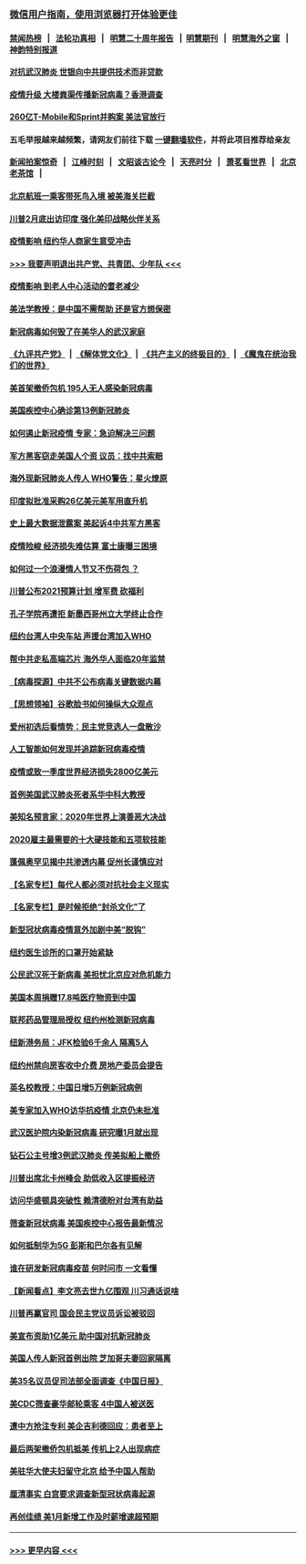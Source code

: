 ### [微信用户指南，使用浏览器打开体验更佳](https://github.com/gfw-breaker/banned-news1/blob/master/indexes/wechat-guide.md?t=0)
#### [禁闻热榜](热点新闻.md?t=0)  &nbsp;&nbsp;|&nbsp;&nbsp; [法轮功真相](https://github.com/gfw-breaker/truth/blob/master/README.md?t=0) &nbsp;&nbsp;|&nbsp;&nbsp; [明慧二十周年报告](https://github.com/gfw-breaker/mh-reports/blob/master/README.md?t=0) &nbsp;&nbsp;|&nbsp;&nbsp;[明慧期刊](https://github.com/gfw-breaker/mh-qikan) &nbsp;&nbsp;|&nbsp;&nbsp; [明慧海外之窗](https://github.com/gfw-breaker/mh-news/blob/master/README.md?t=0) &nbsp;&nbsp;|&nbsp;&nbsp; [神韵特别报道](https://github.com/gfw-breaker/mh-news/blob/master/shenyun.md?t=0)
#### [对抗武汉肺炎 世银向中共提供技术而非贷款](../pages/nsc412/n11861652.md?t=02120255) 
#### [疫情升级 大楼粪渠传播新冠病毒？香港调查](../pages/nsc412/n11861556.md?t=02120255) 
#### [260亿T-Mobile和Sprint并购案 美法官放行](../pages/nsc412/n11861511.md?t=02120255) 
#### 五毛举报越来越频繁，请网友们前往下载 [一键翻墙软件](https://github.com/gfw-breaker/ssr-accounts)，并将此项目推荐给亲友
#### [新闻拍案惊奇](https://github.com/gfw-breaker/banned-news1/blob/master/pages/link4.md) &nbsp;&nbsp;|&nbsp;&nbsp; [江峰时刻](https://github.com/gfw-breaker/banned-news1/blob/master/pages/link4.md) &nbsp;&nbsp;|&nbsp;&nbsp; [文昭谈古论今](https://github.com/gfw-breaker/banned-news1/blob/master/pages/link4.md) &nbsp;&nbsp;|&nbsp;&nbsp; [天亮时分](https://github.com/gfw-breaker/banned-news1/blob/master/pages/link4.md) &nbsp;&nbsp;|&nbsp;&nbsp; [萧茗看世界](https://github.com/gfw-breaker/banned-news1/blob/master/pages/link4.md) &nbsp;&nbsp;|&nbsp;&nbsp; [北京老茶馆](https://github.com/gfw-breaker/banned-news1/blob/master/pages/link4.md) &nbsp;&nbsp;|&nbsp;&nbsp; 
#### [北京航班一乘客带死鸟入境 被美海关拦截](../pages/nsc412/n11861317.md?t=02120255) 
#### [川普2月底出访印度 强化美印战略伙伴关系](../pages/nsc412/n11860557.md?t=02120255) 
#### [疫情影响  纽约华人商家生意受冲击](../pages/nsc412/n11860284.md?t=02120255) 
#### [>>> 我要声明退出共产党、共青团、少年队 <<<](https://github.com/begood0513/goodnews/blob/master/quit/letter.md) 
#### [疫情影响  到老人中心活动的耆老减少](../pages/nsc412/n11860199.md?t=02120255) 
#### [美法学教授：是中国不需帮助 还是官方想保密](../pages/nsc412/n11859492.md?t=02120255) 
#### [新冠病毒如何毁了在美华人的武汉家庭](../pages/nsc412/n11859524.md?t=02120255) 
#### [《九评共产党》](https://github.com/begood0513/9ping.md/blob/master/README.md) &nbsp;|&nbsp; [《解体党文化》](../../../../jtdwh.md/blob/master/README.md)  &nbsp;|&nbsp; [《共产主义的终极目的》](../../../../gczydzjmd.md/blob/master/README.md) &nbsp;|&nbsp; [《魔鬼在统治我们的世界》](../../../../mgztzwmdsj.md/blob/master/README.md) 
#### [美首架撤侨包机 195人无人感染新冠病毒](../pages/nsc412/n11859908.md?t=02120255) 
#### [美国疾控中心确诊第13例新冠肺炎](../pages/nsc412/n11859966.md?t=02120255) 
#### [如何遏止新冠疫情 专家：急迫解决三问题](../pages/nsc412/n11859685.md?t=02120255) 
#### [军方黑客窃走美国人个资 议员：找中共索赔](../pages/nsc412/n11859371.md?t=02120255) 
#### [海外现新冠肺炎人传人 WHO警告：星火燎原](../pages/nsc412/n11859252.md?t=02120255) 
#### [印度拟批准采购26亿美元美军用直升机](../pages/nsc412/n11859143.md?t=02120255) 
#### [史上最大数据泄露案 美起诉4中共军方黑客](../pages/nsc412/n11859115.md?t=02120255) 
#### [疫情险峻 经济损失难估算 富士康曝三困境](../pages/nsc412/n11859120.md?t=02120255) 
#### [如何过一个浪漫情人节又不伤荷包 ？](../pages/nsc412/n11858969.md?t=02120255) 
#### [川普公布2021预算计划 增军费 砍福利](../pages/nsc412/n11859012.md?t=02120255) 
#### [孔子学院再遭拒 新墨西哥州立大学终止合作](../pages/nsc412/n11858661.md?t=02120255) 
#### [纽约台湾人中央车站  声援台湾加入WHO](../pages/nsc412/n11857757.md?t=02120255) 
#### [帮中共走私高端芯片 海外华人面临20年监禁](../pages/nsc412/n11855016.md?t=02120255) 
#### [【病毒探源】中共不公布病毒关键数据内幕](../pages/nsc412/n11856584.md?t=02120255) 
#### [【思想领袖】谷歌脸书如何操纵大众观点](../pages/nsc412/n11680874.md?t=02120255) 
#### [爱州初选后看情势：民主党竞选人一盘散沙](../pages/nsc412/n11856557.md?t=02120255) 
#### [人工智能如何发现并追踪新冠病毒疫情](../pages/nsc412/n11856398.md?t=02120255) 
#### [疫情或致一季度世界经济损失2800亿美元](../pages/nsc412/n11855639.md?t=02120255) 
#### [首例美国武汉肺炎死者系华中科大教授](../pages/nsc412/n11855500.md?t=02120255) 
#### [美知名预言家：2020年世界上演善恶大决战](../pages/nsc412/n11855418.md?t=02120255) 
#### [2020雇主最需要的十大硬技能和五项软技能](../pages/nsc412/n11850953.md?t=02120255) 
#### [蓬佩奥罕见揭中共渗透内幕 促州长谨慎应对](../pages/nsc412/n11854685.md?t=02120255) 
#### [【名家专栏】每代人都必须对抗社会主义现实](../pages/nsc412/n11831412.md?t=02120255) 
#### [【名家专栏】是时候拒绝“封杀文化”了](../pages/nsc412/n11814093.md?t=02120255) 
#### [新型冠状病毒疫情意外加剧中美“脱钩”](../pages/nsc412/n11854475.md?t=02120255) 
#### [纽约医生诊所的口罩开始紧缺](../pages/nsc412/n11853364.md?t=02120255) 
#### [公民武汉死于新病毒 美担忧北京应对危机能力](../pages/nsc412/n11854331.md?t=02120255) 
#### [美国本周捐赠17.8吨医疗物资到中国](../pages/nsc412/n11854269.md?t=02120255) 
#### [联邦药品管理局授权  纽约州检测新冠病毒](../pages/nsc412/n11853371.md?t=02120255) 
#### [纽新港务局：JFK检验6千余人  隔离5人](../pages/nsc412/n11853366.md?t=02120255) 
#### [纽约州禁向房客收中介费  房地产委员会提告](../pages/nsc412/n11853360.md?t=02120255) 
#### [英名校教授：中国日增5万例新冠病例](../pages/nsc412/n11854174.md?t=02120255) 
#### [美专家加入WHO访华抗疫情 北京仍未批准](../pages/nsc412/n11854043.md?t=02120255) 
#### [武汉医护院内染新冠病毒 研究曝1月就出现](../pages/nsc412/n11852928.md?t=02120255) 
#### [钻石公主号增3例武汉肺炎 传美拟船上撤侨](../pages/nsc412/n11853240.md?t=02120255) 
#### [川普出席北卡州峰会 助低收入区提振经济](../pages/nsc412/n11853232.md?t=02120255) 
#### [访问华盛顿具突破性 赖清德盼对台湾有助益](../pages/nsc412/n11853129.md?t=02120255) 
#### [筛查新冠状病毒 美国疾控中心报告最新情况](../pages/nsc412/n11853070.md?t=02120255) 
#### [如何抵制华为5G 彭斯和巴尔各有见解](../pages/nsc412/n11852535.md?t=02120255) 
#### [谁在研发新冠病毒疫苗 何时问市 一文看懂](../pages/nsc412/n11852840.md?t=02120255) 
#### [【新闻看点】李文亮去世九亿围观 川习通话说啥](../pages/nsc412/n11852360.md?t=02120255) 
#### [川普再赢官司 国会民主党议员诉讼被驳回](../pages/nsc412/n11852287.md?t=02120255) 
#### [美宣布资助1亿美元 助中国对抗新冠肺炎](../pages/nsc412/n11852531.md?t=02120255) 
#### [美国人传人新冠首例出院 芝加哥夫妻回家隔离](../pages/nsc412/n11852452.md?t=02120255) 
#### [美35名议员促司法部全面调查《中国日报》](../pages/nsc412/n11852435.md?t=02120255) 
#### [美CDC筛查豪华邮轮乘客 4中国人被送医](../pages/nsc412/n11852085.md?t=02120255) 
#### [遭中方抢注专利 美企吉利德回应：患者至上](../pages/nsc412/n11852037.md?t=02120255) 
#### [最后两架撤侨包机抵美 传机上2人出现病症](../pages/nsc412/n11852173.md?t=02120255) 
#### [美驻华大使夫妇留守北京 给予中国人帮助](../pages/nsc412/n11852165.md?t=02120255) 
#### [厘清事实 白宫要求调查新型冠状病毒起源](../pages/nsc412/n11852106.md?t=02120255) 
#### [再创佳绩 美1月新增工作及时薪增速超预期](../pages/nsc412/n11852174.md?t=02120255) 

----
#### [ >>> 更早内容 <<< ](../indexes/nsc412-earlier.md)
